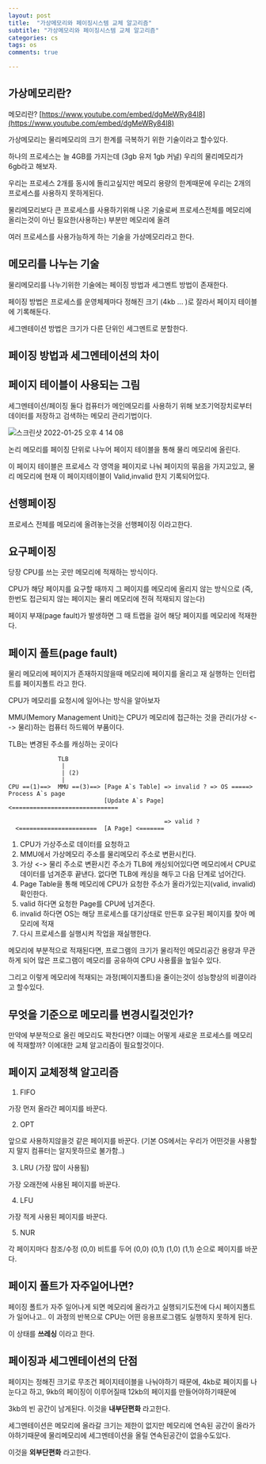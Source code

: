 ```yaml
---
layout: post
title:  "가상메모리와 페이징시스템 교체 알고리즘"
subtitle: "가상메모리와 페이징시스템 교체 알고리즘"
categories: cs
tags: os
comments: true

---
```


## 가상메모리란?

메모리란? [https://www.youtube.com/embed/dgMeWRy84l8](https://www.youtube.com/embed/dgMeWRy84l8)

가상메모리는 물리메모리의 크기 한계를 극복하기 위한 기술이라고 할수있다.

하나의 프로세스는 늘 4GB를 가지는데 (3gb 유저 1gb 커널) 우리의 물리메모리가 6gb라고 해보자.

우리는 프로세스 2개를 동시에 돌리고싶지만 메모리 용량의 한계때문에 우리는 2개의 프로세스를 사용하지 못하게된다.

물리메모리보다 큰 프로세스를 사용하기위해 나온 기술로써 프로세스전체를 메모리에 올리는것이 아닌 필요한(사용하는) 부분만 메모리에 올려

여러 프로세스를 사용가능하게 하는 기술을 가상메모리라고 한다.

## 메모리를 나누는 기술

물리메모리를 나누기위한 기술에는 페이징 방법과 세그멘트 방법이 존재한다.

페이징 방법은 프로세스를 운영체제마다 정해진 크기 (4kb ... )로 잘라서 페이지 테이블에 기록해둔다.

세그멘테이션 방법은 크기가 다른 단위인 세그멘트로 분할한다.

## 페이징 방법과 세그멘테이션의 차이


## 페이지 테이블이 사용되는 그림

세그멘테이션/페이징 둘다 컴퓨터가 메인메모리를 사용하기 위해 보조기억장치로부터 데이터를 저장하고 검색하는 메모리 관리기법이다.

![스크린샷 2022-01-25 오후 4 14 08](https://user-images.githubusercontent.com/56789064/150928842-a8a643df-a313-4421-954b-b16c39a0e80e.png)

논리 메모리를 페이징 단위로 나누어 페이지 테이블을 통해 물리 메모리에 올린다.

이 페이지 테이블은 프로세스 각 영역을 페이지로 나눠 페이지의 묶음을 가지고있고, 물리 메모리에 현재 이 페이지테이블이 Valid,invalid 한지 기록되어있다.

## 선행페이징

프로세스 전체를 메모리에 올려놓는것을 선행페이징 이라고한다.

## 요구페이징

당장 CPU를 쓰는 곳만 메모리에 적재하는 방식이다.

CPU가 해당 페이지를 요구할 때까지 그 페이지를 메모리에 올리지 않는 방식으로 (즉, 한번도 접근되지 않는 페이지는 물리 메모리에 전혀 적재되지 않는다)

페이지 부재(page fault)가 발생하면 그 때 트랩을 걸어 해당 페이지를 메모리에 적재한다.

## 페이지 폴트(page fault)

물리 메모리에 페이지가 존재하지않을때 메모리에 페이지를 올리고 재 실행하는 인터럽트를 페이지폴트 라고 한다.

CPU가 메모리를 요청시에 일어나는 방식을 알아보자

MMU(Memory Management Unit)는 CPU가 메모리에 접근하는 것을 관리(가상 <--> 물리)하는 컴퓨터 하드웨어 부품이다. 

TLB는 변경된 주소를 캐싱하는 곳이다

```
              TLB
               |
               | (2)
               |
CPU ==(1)==>  MMU ==(3)==> [Page A`s Table] => invalid ? => OS =====> Process A`s page
                           [Update A`s Page] <==============================

                                            => valid ?
  <======================  [A Page] <=======
```

1. CPU가 가상주소로 데이터를 요청하고
2. MMU에서 가상메모리 주소를 물리메모리 주소로 변환시킨다.
3. 가상 <-> 물리 주소로 변환시킨 주소가 TLB에 캐싱되어있다면 메모리에서 CPU로 데이터를 넘겨준후 끝낸다. 없다면 TLB에 캐싱을 해두고 다음 단계로 넘어간다.
4. Page Table을 통해 메모리에 CPU가 요청한 주소가 올라가있는지(valid, invalid) 확인한다.
5. valid 하다면 요청한 Page를 CPU에 넘겨준다.
6. invalid 하다면 OS는 해당 프로세스를 대기상태로 만든후 요구된 페이지를 찾아 메모리에 적재
7. 다시 프로세스를 실행시켜 작업을 재실행한다.

메모리에 부분적으로 적재된다면, 프로그램의 크기가 물리적인 메모리공간 용량과 무관하게 되어 많은 프로그램이 메모리를 공유하여 CPU 사용률을 높일수 있다.

그리고 이렇게 메모리에 적재되는 과정(페이지폴트)을 줄이는것이 성능향상의 비결이라고 할수있다.

## 무엇을 기준으로 메모리를 변경시킬것인가?

만약에 부분적으로 올린 메모리도 꽉찬다면? 이떄는 어떻게 새로운 프로세스를 메모리에 적재할까? 이에대한 교체 알고리즘이 필요할것이다.

## 페이지 교체정책 알고리즘

1. FIFO

가장 먼저 올라간 페이지를 바꾼다.

2. OPT

앞으로 사용하지않을것 같은 페이지를 바꾼다. (기본 OS에서는 우리가 어떤것을 사용할지 말지 컴퓨터는 알지못하므로 불가함..)

3. LRU (가장 많이 사용됨)

가장 오래전에 사용된 페이지를 바꾼다.

4. LFU

가장 적게 사용된 페이지를 바꾼다.

5. NUR

각 페이지마다 참조/수정 (0,0) 비트를 두어 (0,0) (0,1) (1,0) (1,1) 순으로 페이지를 바꾼다.

## 페이지 폴트가 자주일어나면?

페이징 폴트가 자주 일어나게 되면 메모리에 올라가고 실행되기도전에 다시 페이지폴트가 일어나고.. 이 과정의 반복으로 CPU는 어떤 응용프로그램도 실행하지 못하게 된다.

이 상태를 **쓰레싱** 이라고 한다.

## 페이징과 세그멘테이션의 단점

페이지는 정해진 크기로 무조건 페이지테이블을 나눠야하기 때문에, 4kb로 페이지를 나눈다고 하고, 9kb의 페이징이 이루어질때 12kb의 페이지를 만들어야하기때문에

3kb의 빈 공간이 남게된다. 이것을 **내부단편화** 라고한다.

세그멘테이션은 메모리에 올라갈 크기는 제한이 없지만 메모리에 연속된 공간이 올라가야하기때문에 물리메모리에 세그멘테이션을 올릴 연속된공간이 없을수도있다.

이것을 **외부단편화** 라고한다.